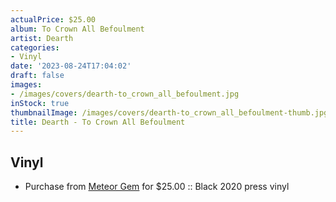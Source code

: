 ```yaml
---
actualPrice: $25.00
album: To Crown All Befoulment
artist: Dearth
categories:
- Vinyl
date: '2023-08-24T17:04:02'
draft: false
images:
- /images/covers/dearth-to_crown_all_befoulment.jpg
inStock: true
thumbnailImage: /images/covers/dearth-to_crown_all_befoulment-thumb.jpg
title: Dearth - To Crown All Befoulment
---
```


## Vinyl
* Purchase from [Meteor Gem](https://meteor-gem.com/products/dearth-to-crown-all-befoulment-lp-1) for $25.00 :: Black 2020 press vinyl
